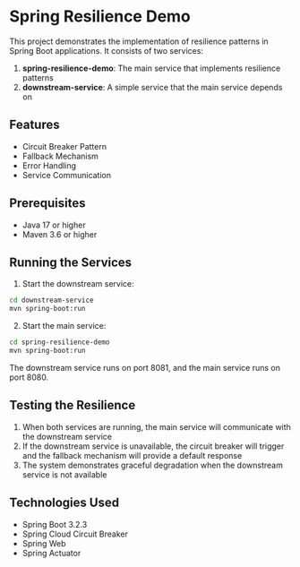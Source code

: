 # Spring Resilience Demo

This project demonstrates the implementation of resilience patterns in Spring Boot applications. It consists of two services:

1. **spring-resilience-demo**: The main service that implements resilience patterns
2. **downstream-service**: A simple service that the main service depends on

## Features

- Circuit Breaker Pattern
- Fallback Mechanism
- Error Handling
- Service Communication

## Prerequisites

- Java 17 or higher
- Maven 3.6 or higher

## Running the Services

1. Start the downstream service:
```bash
cd downstream-service
mvn spring-boot:run
```

2. Start the main service:
```bash
cd spring-resilience-demo
mvn spring-boot:run
```

The downstream service runs on port 8081, and the main service runs on port 8080.

## Testing the Resilience

1. When both services are running, the main service will communicate with the downstream service
2. If the downstream service is unavailable, the circuit breaker will trigger and the fallback mechanism will provide a default response
3. The system demonstrates graceful degradation when the downstream service is not available

## Technologies Used

- Spring Boot 3.2.3
- Spring Cloud Circuit Breaker
- Spring Web
- Spring Actuator 